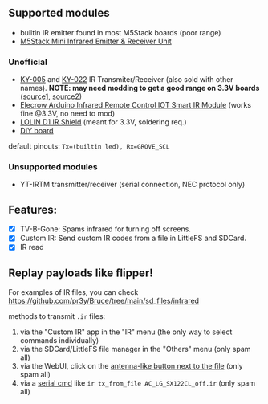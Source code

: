 ## Supported modules

- builtin IR emitter found in most M5Stack boards (poor range)
- [M5Stack Mini Infrared Emitter & Receiver Unit](https://shop.m5stack.com/products/ir-unit)

### Unofficial

- [KY-005](https://arduinomodules.info/ky-005-infrared-transmitter-sensor-module/) and [KY-022](https://arduinomodules.info/ky-022-infrared-receiver-module/) IR Transmiter/Receiver (also sold with other names). 
**NOTE: may need modding to get a good range on 3.3V boards** ([source1](https://www.reddit.com/r/AskElectronics/comments/183mhh6/increase_voltage_power_for_ir_led_powered_by_33v/), 
 [source2](https://circuitdigest.com/forums/internet-things/how-interface-hx-53-ir-transmitter-infrared-sensor-module-esp32))
- [Elecrow Arduino Infrared Remote Control IOT Smart IR Module](https://www.elecrow.com/arduino-infrared-remote-control-iot-smart-ir-module.html) (works fine @3.3V, no need to mod)
- [LOLIN D1 IR Shield](https://www.wemos.cc/en/latest/d1_mini_shield/ir.html) (meant for 3.3V, soldering req.)
- [DIY board](https://tasmota.github.io/docs/IR-Remote/#related-projects)

default pinouts: `Tx=(builtin led), Rx=GROVE_SCL`


### Unsupported modules

 - YT-IRTM transmitter/receiver (serial connection, NEC protocol only)

## Features:

 - [x] TV-B-Gone: Spams infrared for turning off screens.
 - [x] Custom IR: Send custom IR codes from a file in LittleFS and SDCard.
 - [x] IR read

## Replay payloads like flipper!

For examples of IR files, you can check https://github.com/pr3y/Bruce/tree/main/sd_files/infrared

methods to transmit `.ir` files:

1. via the "Custom IR" app in the "IR" menu (the only way to select commands individually)
2. via the SDCard/LittleFS file manager in the "Others" menu (only spam all)
3. via the WebUI, click on the [antenna-like button next to the file](https://github.com/pr3y/Bruce/pull/124) (only spam all)
4. via a [serial cmd](https://github.com/pr3y/Bruce/wiki/Serial) like `ir tx_from_file AC_LG_SX122CL_off.ir` (only spam all)
